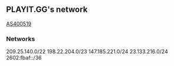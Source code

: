 PLAYIT.GG's network
-------------------
[AS400519](https://www.peeringdb.com/net/29451)

### Networks
209.25.140.0/22
198.22.204.0/23
147.185.221.0/24
23.133.216.0/24
2602:fbaf::/36

